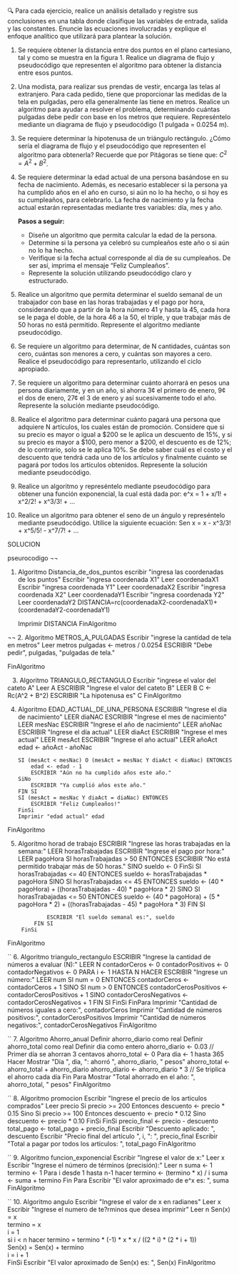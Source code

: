 🔍 Para cada ejercicio, realice un análisis detallado y registre sus conclusiones en una tabla donde clasifique las variables de entrada, salida y las constantes. Enuncie las ecuaciones involucradas y explique el enfoque analítico que utilizará para plantear la solución.

1. Se requiere obtener la distancia entre dos puntos en el plano cartesiano,
tal y como se muestra en la figura 1. Realice un diagrama de flujo y pseudocódigo
que representen el algoritmo para obtener la distancia entre
esos puntos.

2. Una modista, para realizar sus prendas de vestir, encarga las telas al extranjero.
Para cada pedido, tiene que proporcionar las medidas de la tela
en pulgadas, pero ella generalmente las tiene en metros. Realice un algoritmo
para ayudar a resolver el problema, determinando cuántas pulgadas
debe pedir con base en los metros que requiere. Represéntelo mediante un
diagrama de flujo y pseudocódigo (1 pulgada = 0.0254 m).
3. Se requiere determinar la hipotenusa de un triángulo rectángulo. ¿Cómo sería el diagrama de flujo y el pseudocódigo que representen el algoritmo para obtenerla? 
Recuerde que por Pitágoras se tiene que: $C^2 = A^2 + B^2$.
4. Se requiere determinar la edad actual de una persona basándose en su fecha de nacimiento. Además, es necesario establecer si la persona ya ha cumplido años en el año en curso, si aún no lo ha hecho, o si hoy es su cumpleaños, para celebrarlo. La fecha de nacimiento y la fecha actual estarán representadas mediante tres variables: día, mes y año.
    
    **Pasos a seguir:**
    
    - Diseñe un algoritmo que permita calcular la edad de la persona.
    - Determine si la persona ya celebró su cumpleaños este año o si aún no lo ha hecho.
    - Verifique si la fecha actual corresponde al día de su cumpleaños. De ser así, imprima el mensaje “Feliz Cumpleaños”.
    - Represente la solución utilizando pseudocódigo claro y estructurado.
5. Realice un algoritmo que permita determinar el sueldo semanal de un trabajador con base en las horas trabajadas y el pago por hora, considerando que a partir de la hora número 41 y hasta la 45, cada hora se le paga el doble, de la hora 46 a la 50, el triple, y que trabajar
más de 50 horas no está permitido. Represente el algoritmo mediante pseudocódigo.
6. Se requiere un algoritmo para determinar, de N cantidades, cuántas son cero, cuántas son menores a cero, y cuántas son mayores a cero. Realice el pseudocódigo para representarlo, utilizando el ciclo apropiado.
7. Se requiere un algoritmo para determinar cuánto ahorrará en pesos una persona diariamente, y en un año, si ahorra 3¢ el primero de enero, 9¢ el dos de enero, 27¢ el 3 de enero y así sucesivamente todo el año. Represente la solución mediante pseudocódigo.
8. Realice el algoritmo para determinar cuánto pagará una persona que adquiere N artículos, los cuales están de promoción. Considere que si su precio es mayor o igual a $200 se le aplica un descuento de 15%, y si su precio es mayor a $100, pero menor a $200, el descuento es de
12%; de lo contrario, solo se le aplica 10%. Se debe saber cuál es el costo y el descuento que tendrá cada uno de los artículos y finalmente cuánto se pagará por todos los artículos obtenidos. Represente la solución mediante pseudocódigo.
9. Realice un algoritmo y represéntelo mediante pseudocódigo para obtener una función exponencial, la cual está dada por:
 e^x = 1 + x/1! + x^2/2! + x^3/3! + ...
10. Realice un algoritmo para obtener el seno de un ángulo y represéntelo mediante pseudocódigo. Utilice la siguiente ecuación:
Sen x = x - x^3/3! + x^5/5! - x^7/7! + ...

SOLUCION

pseurocodigo
¬¬
1. Algoritmo Distancia_de_dos_puntos
	escribir "ingresa las coordenadas de los puntos"
	Escribir "ingresa coordenada X1"
	Leer coordenadaX1
	Escribir "ingresa coordenada Y1"
	Leer coordenadaX2
	Escribir "ingresa coordenada X2"
	Leer coordenadaY1
	Escribir  "ingresa coordenada Y2"
	Leer coordenadaY2
	DISTANCIA=rc(coordenadaX2-coordenadaX1)+ (coordenadaY2-coordenadaY1)

	Imprimir DISTANCIA
FinAlgoritmo

¬¬
2. Algoritmo METROS_A_PULGADAS
	Escribir "ingrese la cantidad de tela en metros"
	Leer metros
	pulgadas <- metros / 0.0254
	ESCRIBIR "Debe pedir", pulgadas, "pulgadas de tela."
	
FinAlgoritmo

 ` `
3. Algoritmo TRIANGULO_RECTANGULO
	Escribir "ingrese el valor del cateto A"
	Leer A
	ESCRIBIR "Ingrese el valor del cateto B"
    LEER B
	C <- Rc(A^2 + B^2)
	ESCRIBIR "La hipotenusa es" C
FinAlgoritmo


4.  Algoritmo EDAD_ACTUAL_DE_UNA_PERSONA
		ESCRIBIR "Ingrese el día de nacimiento"
		LEER diaNAC
		ESCRIBIR "Ingrese el mes de nacimiento"
		LEER mesNac
		ESCRIBIR "Ingrese el año de nacimiento"
		LEER añoNac
		ESCRIBIR "Ingrese el día actual"
		LEER diaAct
		ESCRIBIR "Ingrese el mes actual"
		LEER mesAct
		ESCRIBIR "Ingrese el año actual"
		LEER añoAct
		edad <- añoAct - añoNac
		
		SI (mesAct < mesNac) O (mesAct = mesNac Y diaAct < diaNac) ENTONCES
			edad <- edad - 1
			ESCRIBIR "Aún no ha cumplido años este año."
		SiNo
			ESCRIBIR "Ya cumplió años este año."
		FIN SI
		SI (mesAct = mesNac Y diaAct = diaNac) ENTONCES
			ESCRIBIR "Feliz Cumpleaños!"
		FinSi
		Imprimir "edad actual" edad
	
FinAlgoritmo


5. Algoritmo horad de trabajo
    ESCRIBIR "Ingrese las horas trabajadas en la semana:"
    LEER horasTrabajadas
    ESCRIBIR "Ingrese el pago por hora:"
    LEER pagoHora
    SI horasTrabajadas > 50 ENTONCES
        ESCRIBIR "No está permitido trabajar más de 50 horas."
    SINO
        sueldo <- 0
	FinSi
        SI horasTrabajadas <= 40 ENTONCES
            sueldo <- horasTrabajadas * pagoHora
        SINO SI horasTrabajadas <= 45 ENTONCES
				sueldo <- (40 * pagoHora) + ((horasTrabajadas - 40) * pagoHora * 2)
			SINO SI horasTrabajadas <= 50 ENTONCES
					sueldo <- (40 * pagoHora) + (5 * pagoHora * 2) + ((horasTrabajadas - 45) * pagoHora * 3)
				FIN SI
				
				ESCRIBIR "El sueldo semanal es:", sueldo
			FIN SI
		FinSi
FinAlgoritmo

``
6.   Algoritmo triangulo_rectangulo
	ESCRIBIR "Ingrese la cantidad de números a evaluar (N):"
    LEER N
    contadorCeros <- 0
    contadorPositivos <- 0
    contadorNegativos <- 0
    PARA i <- 1 HASTA N HACER
        ESCRIBIR "Ingrese un número:"
        LEER num
        SI num = 0 ENTONCES
            contadorCeros <- contadorCeros + 1
        SINO SI num > 0 ENTONCES
				contadorCerosPositivos <- contadorCerosPositivos + 1
			SINO
				contadorCerosNegativos <- contadorCerosNegativos + 1
			FIN SI
		FinSi
	FinPara
	Imprimir  "Cantidad de números iguales a cero:", contadorCeros
	Imprimir "Cantidad de números positivos:", contadorCerosPositivos
	Imprimir  "Cantidad de números negativos:", contadorCerosNegativos
FinAlgoritmo

``
7. Algoritmo Ahorro_anual
	Definir ahorro_diario como real
    Definir ahorro_total como real
    Definir dia como entero
    ahorro_diario <- 0.03  // Primer día se ahorran 3 centavos
    ahorro_total <- 0
    Para dia <- 1 hasta 365 Hacer
        Mostrar "Día ", dia, ": ahorró ", ahorro_diario, " pesos"
        ahorro_total <- ahorro_total + ahorro_diario
        ahorro_diario <- ahorro_diario * 3 // Se triplica el ahorro cada día
    Fin Para
    Mostrar "Total ahorrado en el año: ", ahorro_total, " pesos"
FinAlgoritmo

``
8. Algoritmo promocion
    Escribir "Ingrese el precio de los articulos comprados" 
    Leer precio
		Si precio >= 200 Entonces
            descuento <- precio * 0.15
        Sino Si precio >= 100 Entonces
				descuento <- precio * 0.12
			Sino
				descuento <- precio * 0.10
			FinSi
		FinSi
			precio_final <- precio - descuento
			total_pago <- total_pago + precio_final
			Escribir "Descuento aplicado: ", descuento
			Escribir "Precio final del artículo ", i, ": ", precio_final
		Escribir "Total a pagar por todos los artículos: ", total_pago
FinAlgoritmo

``
9. Algoritmo funcion_exponencial
    Escribir "Ingrese el valor de x:"
    Leer x
    Escribir "Ingrese el número de términos (precisión):"
    Leer n
    suma <- 1
    termino <- 1
    Para i desde 1 hasta n-1 hacer
        termino <- (termino * x) / i
        suma <- suma + termino
    Fin Para
    Escribir "El valor aproximado de e^x es: ", suma
FinAlgoritmo

``
10. Algoritmo angulo
	Escribir "Ingrese el valor de x en radianes"
	Leer x 
	Escribir "Ingrese el numero de te?rminos que desea imprimir"
	Leer n
	Sen(x) = x  
    termino = x  
    i = 1  
    si i < n hacer
        termino = termino * (-1) * x * x / ((2 * i) * (2 * i + 1))  
        Sen(x) = Sen(x) + termino  
        i = i + 1  
    FinSi
	Escribir "El valor aproximado de Sen(x) es: ", Sen(x)
FinAlgoritmo
